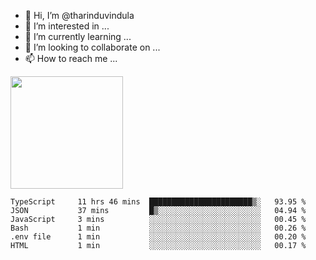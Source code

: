 - 👋 Hi, I’m @tharinduvindula
- 👀 I’m interested in ...
- 🌱 I’m currently learning ...
- 💞️ I’m looking to collaborate on ...
- 📫 How to reach me ...

<!---
tharinduvindula/tharinduvindula is a ✨ special ✨ repository because its `README.md` (this file) appears on your GitHub profile.
You can click the Preview link to take a look at your changes.
--->

<img height="180em" src="https://github-readme-stats.vercel.app/api?username=tharinduvindula&show_icons=true&hide_border=false&&count_private=true&include_all_commits=true" />


<!--START_SECTION:waka-->

```text
TypeScript     11 hrs 46 mins  ███████████████████████▒░   93.95 %
JSON           37 mins         █▒░░░░░░░░░░░░░░░░░░░░░░░   04.94 %
JavaScript     3 mins          ░░░░░░░░░░░░░░░░░░░░░░░░░   00.45 %
Bash           1 min           ░░░░░░░░░░░░░░░░░░░░░░░░░   00.26 %
.env file      1 min           ░░░░░░░░░░░░░░░░░░░░░░░░░   00.20 %
HTML           1 min           ░░░░░░░░░░░░░░░░░░░░░░░░░   00.17 %
```

<!--END_SECTION:waka-->
